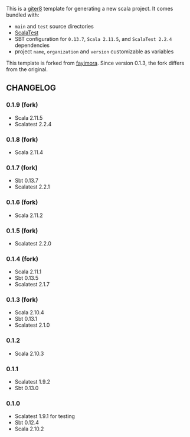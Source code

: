 This is a [giter8](https://github.com/n8han/giter8) template for generating a new scala project. It comes bundled with:

* `main` and `test` source directories
* [ScalaTest](http://www.scalatest.org/)
* SBT configuration for `0.13.7`, `Scala 2.11.5`, and `ScalaTest 2.2.4` dependencies
* project `name`, `organization` and `version` customizable as variables

This template is forked from [fayimora](https://github.com/fayimora/basic-scala-project.g8). Since version 0.1.3, the fork differs from the original.

## CHANGELOG

### 0.1.9 (fork)
* Scala 2.11.5
* Scalatest 2.2.4

### 0.1.8 (fork)
* Scala 2.11.4

### 0.1.7 (fork)
* Sbt 0.13.7
* Scalatest 2.2.1

### 0.1.6 (fork)
* Scala 2.11.2

### 0.1.5 (fork)
* Scalatest 2.2.0

### 0.1.4 (fork)
* Scala 2.11.1
* Sbt 0.13.5
* Scalatest 2.1.7

### 0.1.3 (fork)
* Scala 2.10.4
* Sbt 0.13.1
* Scalatest 2.1.0

### 0.1.2
* Scala 2.10.3

### 0.1.1
* Scalatest 1.9.2
* Sbt 0.13.0

### 0.1.0
* Scalatest 1.9.1 for testing
* Sbt 0.12.4
* Scala 2.10.2


